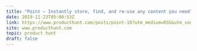 ```yaml
---
title: "Point — Instantly store, find, and re-use any content you need"
date: 2019-11-23T05:00:53Z
link: https://www.producthunt.com/posts/point-10?utm_medium=RSS&utm_source=hune
site: www.producthunt.com
topic: product hunt
draft: false
---
```

